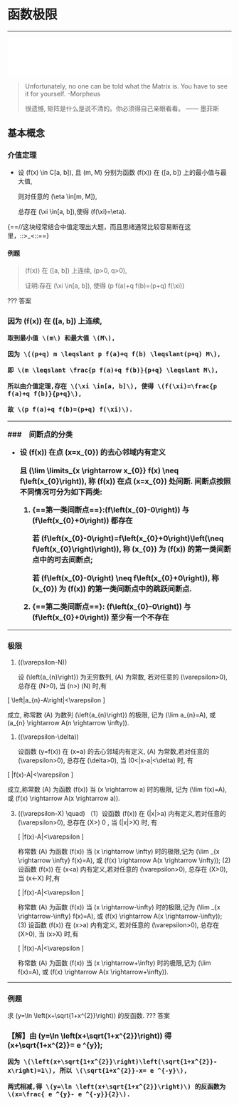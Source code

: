 # 函数极限

---

<iframe frameborder="no" border="0" marginwidth="0" marginheight="0" width=100% height=86 src="//music.163.com/outchain/player?type=2&id=488846&auto=0&height=66"></iframe>

>Unfortunately, no one can be told what the Matrix is. You have to see it for yourself.
>-Morpheus
>
>很遗憾, 矩阵是什么是说不清的。你必须得自己亲眼看看。
>—— 墨菲斯
## 基本概念
### 介值定理 

* 设 \(f(x) \in C[a, b]\), 
  且 \(m, M\) 分别为函数 \(f(x)\) 在 \([a, b]\) 上的最小值与最大值, 

  则对任意的 \(\eta \in[m, M]\), 
  
  总存在 \(\xi \in[a, b]\),使得 \(f(\xi)=\eta\).

{==//这块经常结合中值定理出大题，而且思绪通常比较容易断在这里，::>_<::==}

#### 例题
>\(f(x)\) 在 \([a, b]\) 上连续, \(p>0, q>0\), 
>
>证明:存在 \(\xi \in[a, b]\), 使得 \(p f(a)+q f(b)=(p+q) f(\xi)\)

??? 答案
    <h3>因为 \(f(x)\) 在 \([a, b]\) 上连续, 
    
    取到最小值 \(m\) 和最大值 \(M\),

    因为 \((p+q) m \leqslant p f(a)+q f(b) \leqslant(p+q) M\), 
    
    即 \(m \leqslant \frac{p f(a)+q f(b)}{p+q} \leqslant M\), 
    
    所以由介值定理,存在 \(\xi \in[a, b]\), 使得 \(f(\xi)=\frac{p f(a)+q f(b)}{p+q}\), 
    
    故 \(p f(a)+q f(b)=(p+q) f(\xi)\).

---

###　间断点的分类 

* 设 \(f(x)\) 在点 \(x=x_{0}\) 的去心邻域内有定义
  
    且 \(\lim \limits_{x \rightarrow x_{0}} f(x) \neq f\left(x_{0}\right)\), 称 \(f(x)\) 在点 \(x=x_{0}\) 处间断. 间断点按照不同情况可分为如下两类:

    1. {==**第一类间断点**==}:\(f\left(x_{0}-0\right)\) 与 \(f\left(x_{0}+0\right)\) 都存在

        若 \(f\left(x_{0}-0\right)=f\left(x_{0}+0\right)\left(\neq f\left(x_{0}\right)\right)\), 称 \(x_{0}\) 为 \(f(x)\) 的第一类间断点中的可去间断点; 

        若 \(f\left(x_{0}-0\right) \neq f\left(x_{0}+0\right)\), 称 \(x_{0}\) 为 \(f(x)\) 的第一类间断点中的跳跃间断点.

    2. {==**第二类间断点**==}: \(f\left(x_{0}-0\right)\) 与 \(f\left(x_{0}+0\right)\) 至少有一个不存在



---

### 极限
1. \((\varepsilon-N)\) 
   
   设 \(\left\{a_{n}\right\}\) 为无穷数列, \(A\) 为常数, 若对任意的 \(\varepsilon>0\), 总存在 \(N>0\), 当 \(n>\) \(N\) 时,有

\[
\left|a_{n}-A\right|<\varepsilon
\]

成立, 称常数 \(A\) 为数列 \(\left\{a_{n}\right\}\) 的极限, 记为 \(\lim a_{n}=A\), 或 \(a_{n} \rightarrow A(n \rightarrow \infty)\).
1. \((\varepsilon-\delta)\) 
   
   设函数 \(y=f(x)\) 在 \(x=a\) 的去心邻域内有定义, \(A\) 为常数,若对任意的 \(\varepsilon>0\), 总存在 \(\delta>0\), 当 \(0<|x-a|<\delta\) 时, 有

\[
|f(x)-A|<\varepsilon
\]

成立,称常数 \(A\) 为函数 \(f(x)\) 当 \(x \rightarrow a\) 时的极限, 记为 \(\lim f(x)=A\),或 \(f(x) \rightarrow A(x \rightarrow a)\).

3. \((\varepsilon-X) \quad\) 
   （1）设函数 \(f(x)\) 在 \(|x|>a\) 内有定义,若对任意的 \(\varepsilon>0\), 总存在 \(X>\) 0 , 当 \(|x|>X\) 时, 有
    
    \[
    |f(x)-A|<\varepsilon
    \]

    称常数 \(A\) 为函数 \(f(x)\) 当 \(x \rightarrow \infty\) 时的极限,记为 \(\lim _{x \rightarrow \infty} f(x)=A\), 或 \(f(x) \rightarrow A(x \rightarrow \infty)\);
    (2) 设函数 \(f(x)\) 在 \(x<a\) 内有定义,若对任意的 \(\varepsilon>0\), 总存在 \(X>0\), 当 \(x<-X\) 时,有
    
    \[
    |f(x)-A|<\varepsilon
    \]

    称常数 \(A\) 为函数 \(f(x)\) 当 \(x \rightarrow-\infty\) 时的极限,记为 \(\lim _{x \rightarrow-\infty} f(x)=A\), 或 \(f(x) \rightarrow A(x \rightarrow-\infty)\);
    (3) 设函数 \(f(x)\) 在 \(x>a\) 内有定义, 若对任意的 \(\varepsilon>0\), 总存在 \(X>0\), 当 \(x>X\) 时,有
    
    \[
    |f(x)-A|<\varepsilon
    \]

    称常数 \(A\) 为函数 \(f(x)\) 当 \(x \rightarrow+\infty\) 时的极限,记为 \(\lim f(x)=A\), 或 \(f(x) \rightarrow A(x \rightarrow+\infty)\).

---


### 例题

求 \(y=\ln \left(x+\sqrt{1+x^{2}}\right)\) 的反函数.
??? 答案
    <h3>【解】由 \(y=\ln \left(x+\sqrt{1+x^{2}}\right)\) 得 \(x+\sqrt{1+x^{2}}= e ^{y}\);

    因为 \(\left(x+\sqrt{1+x^{2}}\right)\left(\sqrt{1+x^{2}}-x\right)=1\), 所以 \(\sqrt{1+x^{2}}-x= e ^{-y}\),

    两式相减,得 \(y=\ln \left(x+\sqrt{1+x^{2}}\right)\) 的反函数为 \(x=\frac{ e ^{y}- e ^{-y}}{2}\).